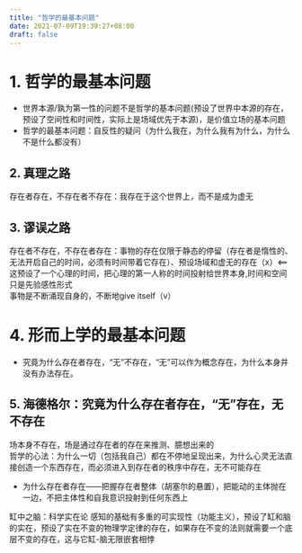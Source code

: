 ```yaml
---
title: "哲学的最基本问题"
date: 2021-07-09T19:39:27+08:00
draft: false
---
```


# 1. 哲学的最基本问题
* 世界本源/孰为第一性的问题不是哲学的基本问题(预设了世界中本源的存在，预设了空间性和时间性，实际上是场域优先于本源)，是价值立场的基本问题<br>
* 哲学的最基本问题：自反性的疑问（为什么我在，为什么我有为什么，为什么不是什么都没有）
## 2. 真理之路
存在者存在，不存在者不存在：我存在于这个世界上，而不是成为虚无
## 3. 谬误之路
存在者不存在，不存在者存在：事物的存在仅限于静态的停留（存在者是惰性的、无法开启自己的时间，必须有时间带着它存在）、预设场域和虚无的存在（x）<==这预设了一个心理的时间，把心理的第一人称的时间投射给世界本身,时间和空间只是先验感性形式<br>
事物是不断涌现自身的，不断地give itself（v）

# 4. 形而上学的最基本问题
* 究竟为什么存在者存在，“无”不存在，“无”可以作为概念存在，为什么本身并没有办法存在。
## 5. 海德格尔：究竟为什么存在者存在，“无”存在，无 不存在
场本身不存在，场是通过存在者的存在来推测、臆想出来的<br>
哲学的心法：为什么一切（包括我自己）都在不停地呈现出来，为什么心灵无法直接创造一个东西存在，而必须进入到存在者的秩序中存在，无不可能存在<br>
* 为什么存在者存在——把握存在者整体（胡塞尔的悬置），把能动的主体抛在一边，不把主体性和自我意识投射到任何东西上<br>

缸中之脑：科学实在论 感知的基础有多重的可实现性（功能主义），预设了缸和脑的实在，预设了实在不变的物理学定律的存在，如果存在不变的法则就需要一个底层不变的存在，这与它缸-脑无限嵌套相悖
